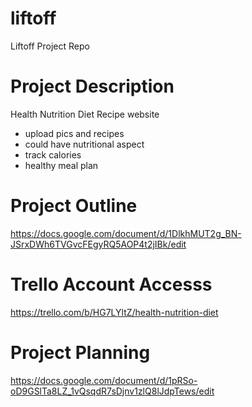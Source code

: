 # liftoff
Liftoff Project Repo

# Project Description
Health Nutrition Diet Recipe website 
  - upload pics and recipes
  - could have nutritional aspect
  - track calories 
  - healthy meal plan 
  
  
# Project Outline 
https://docs.google.com/document/d/1DlkhMUT2g_BN-JSrxDWh6TVGvcFEgyRQ5AOP4t2jIBk/edit

# Trello Account Accesss
https://trello.com/b/HG7LYltZ/health-nutrition-diet

# Project Planning
https://docs.google.com/document/d/1pRSo-oD9GSlTa8LZ_1vQsqdR7sDjnv1zlQ8lJdpTews/edit

